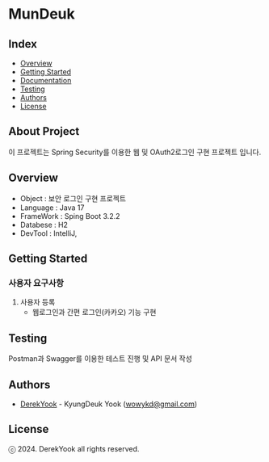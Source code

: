 # MunDeuk

## Index
- [Overview](#overview)
- [Getting Started](#getting-started)
- [Documentation](#documentation)
- [Testing](#testing)
- [Authors](#authors)
- [License](#license)

## About Project
<!--
이 프로젝트는 기록용 웹서비스 API제작 프로젝트 입니다.
-->
이 프로젝트는 Spring Security를 이용한 웹 및 OAuth2로그인 구현 프로젝트 입니다.

## Overview
<!--
- Object : 기록용 웹서비스 프로젝트
-->
- Object : 보안 로그인 구현 프로젝트
- Language : Java 17
- FrameWork : Sping Boot 3.2.2
- Databese : H2
- DevTool : IntelliJ, 


## Getting Started
### 사용자 요구사항
1. 사용자 등록
    - 웹로그인과 간편 로그인(카카오) 기능 구현
<!--
2. 사용자 삭제
    - 사용자를 삭제하면 게시글도 모두 삭제해야 한다.
3. 게시글 작성
   - 게시글은 게시판, 앨범, 지도정보 3가지 방식을 제공한다.
   - 제한사항
     - 게시판은 memo, todo-List 2가지 카테고리를 가진다.
     - 앨범의 사진은 기본적으로 사진과 2줄의 코멘트를 작성하도록 한다.
     - 게시글의 삭제, 숨김 기능을 제공한다.
     - 지도에 위치정보를 기록할 수 있게한다.
     - 활동에 따른 점수를 차등 제공한다. (하루 30점 한계)
       - memo: 1점 / 1개 (하루 10개 한계)
       - todo-List: 1점 / 1개, 3점 / 1개 완료
       - 앨범: 5점 / 1개
       - 지도: 3점 / 1개
4. 사용자 관리
   - 사용자 본인이 삭제를 하면 휴면 처리로 한다.
   - 관리자가 삭제시 사용자를 바로 삭제한다.
   - 사용자가 휴면 혹은 삭제가 되면 게시글은 모두 숨김 처리한다.
-->

<!--
## Documentation
<a href="https://drive.google.com/drive/folders/1ADAvIToiEl6eJv-lHRXVnPVXkr9qCVKR?usp=sharing" target="_blank">GoogleDrive</a>
-->
    
## Testing
Postman과 Swagger를 이용한 테스트 진행 및 API 문서 작성

## Authors
- [DerekYook](https://github.com/DerekYook) - KyungDeuk Yook (wowykd@gmail.com)

## License
ⓒ 2024. DerekYook all rights reserved.

